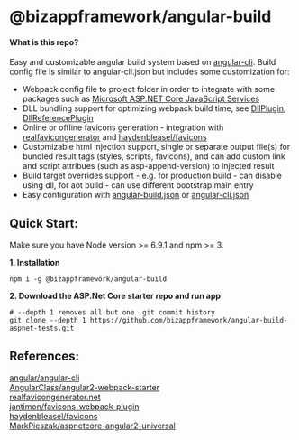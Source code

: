 # @bizappframework/angular-build

#### What is this repo?
Easy and customizable angular build system based on [angular-cli](https://github.com/angular/angular-cli). Build config file is similar to angular-cli.json but includes some customization for:  
- Webpack config file to project folder in order to integrate with some packages such as [Microsoft ASP.NET Core JavaScript Services](https://github.com/aspnet/JavaScriptServices)    
- DLL bundling support for optimizing webpack build time, see [DllPlugin](https://github.com/webpack/docs/wiki/list-of-plugins#dllplugin), [DllReferencePlugin](https://github.com/webpack/docs/wiki/list-of-plugins#dllreferenceplugin)
- Online or offline favicons generation - integration with [realfavicongenerator](http://realfavicongenerator.net) and [haydenbleasel/favicons](https://github.com/haydenbleasel/favicons)
- Customizable html injection support, single or separate output file(s) for bundled result tags (styles, scripts, favicons), and can add custom link and script attribues (such as asp-append-version) to injected result
- Build target overrides support - e.g. for production build - can disable using dll, for aot build - can use different bootstrap main entry
- Easy configuration with [angular-build.json](https://github.com/BizAppFramework/angular-build/blob/master/config/angular-build.json) or [angular-cli.json](https://github.com/angular/angular-cli)   

## Quick Start:
Make sure you have Node version >= 6.9.1 and npm >= 3.  
  
**1. Installation**
```<language>
npm i -g @bizappframework/angular-build
```  

**2. Download the ASP.Net Core starter repo and run app**  
```<language>
# --depth 1 removes all but one .git commit history
git clone --depth 1 https://github.com/bizappframework/angular-build-aspnet-tests.git
```  
  
  ## References:
  [angular/angular-cli](https://github.com/angular/angular-cli)  
  [AngularClass/angular2-webpack-starter](https://github.com/AngularClass/angular2-webpack-starter)  
  [realfavicongenerator.net](https://realfavicongenerator.net/api/non_interactive_api)  
  [jantimon/favicons-webpack-plugin](https://github.com/jantimon/favicons-webpack-plugin)  
  [haydenbleasel/favicons](https://github.com/haydenbleasel/favicons)  
  [MarkPieszak/aspnetcore-angular2-universal](https://github.com/MarkPieszak/aspnetcore-angular2-universal)